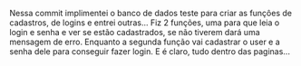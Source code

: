 Nessa commit implimentei o banco de dados teste para
criar as funçôes de cadastros, de logins e entrei outras...
Fiz 2 funções, uma para que leia o login e senha e ver se estão cadastrados,
se não tiverem dará uma mensagem de erro.
Enquanto a segunda função vai cadastrar o user e a senha dele para conseguir
fazer login.
E é claro, tudo dentro das paginas...